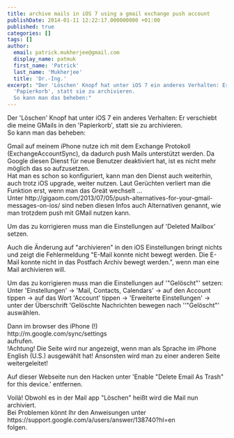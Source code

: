 ```yaml
---
title: archive mails in iOS 7 using a gmail exchange push account
publishDate: 2014-01-11 12:22:17.000000000 +01:00
published: true
categories: []
tags: []
author:
  email: patrick.mukherjee@gmail.com
  display_name: patmuk
  first_name: 'Patrick'
  last_name: 'Mukherjee'
  title: 'Dr.-Ing.'
excerpt: "Der 'Löschen' Knopf hat unter iOS 7 ein anderes Verhalten: Er verschiebt die meine GMails in den
  'Papierkorb', statt sie zu archivieren.
  So kann man das beheben:" 
---
```

Der 'Löschen' Knopf hat unter iOS 7 ein anderes Verhalten: Er verschiebt die meine GMails in den
  'Papierkorb', statt sie zu archivieren.<br />
  So kann man das beheben:
<p>Gmail auf meinem iPhone nutze ich mit dem Exchange Protokoll (ExchangeAccountSync), da dadurch push Mails unterstützt
  werden. Da Google diesen Dienst für neue Benutzer deaktiviert hat, ist es nicht mehr möglich das so aufzusetzen.<br />
  Hat man es schon so konfiguriert, kann man den Dienst auch weiterhin, auch trotz iOS upgrade, weiter nutzen. Laut
  Gerüchten verliert man die Funktion erst, wenn man das Greät wechselt ...<br />
  Unter http://gigaom.com/2013/07/05/push-alternatives-for-your-gmail-messages-on-ios/ sind neben diesen Infos auch
  Alternativen genannt, wie man trotzdem push mit GMail nutzen kann.</p>
<p>Um das zu korrigieren muss man die Einstellungen auf 'Deleted Mailbox' setzen.</p>
<p>Auch die Änderung auf "archivieren" in den iOS Einstellungen bringt nichts und zeigt die Fehlermeldung "E-Mail konnte
  nicht bewegt werden. Die E-Mail konnte nicht in das Postfach Archiv bewegt werden.", wenn man eine Mail archivieren
  will.</p>
<p>Um das zu korrigieren muss man die Einstellungen auf '"Gelöscht"' setzen:<br />
  Unter 'Einstellungen' -> 'Mail, Contacts, Calendars' -> auf den Account tippen -> auf das Wort 'Account' tippen ->
  'Erweiterte Einstellungen' -> unter der Überschrift 'Gelöschte Nachrichten bewegen nach ''"Gelöscht"' auswählen.</p>
<p>Dann im browser des iPhone (!)<br />
  http://m.google.com/sync/settings<br />
  aufrufen.<br />
  !Achtung! Die Seite wird nur angezeigt, wenn man als Sprache im iPhone English (U.S.) ausgewählt hat! Ansonsten wird
  man zu einer anderen Seite weitergeleitet!</p>
<p>Auf dieser Webseite nun den Hacken unter 'Enable "Delete Email As Trash" for this device.' entfernen.</p>
<p>Voilà! Obwohl es in der Mail app "Löschen" heißt wird die Mail nun archiviert.<br />
  Bei Problemen könnt Ihr den Anweisungen unter https://support.google.com/a/users/answer/138740?hl=en<br />
  folgen.<br />

